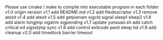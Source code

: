 Please use cmake / make to compile into executable program in each folder
v1.0 origin version
v1.1 add README.md
v1.2 add filedescriptor
v1.3 remove atexit
v1.4 add atexit
v1.5 add getpwnam sigcld signal sleep1 sleep2
v1.6 add alarm longjmp sigalrm sigpending
v1.7 update yunsuan.sh add catch critical ed sigsetjmp sync
v1.8 add control exitcode pexit sleep tid
v1.9 add cleanup
v2.0 add timedlock barrier timeout
